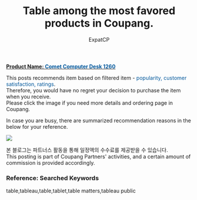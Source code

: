 ﻿---
layout: post
title:  "Table among the most favored products in Coupang."
author: ExpatCP
categories: [ Living ]
tags: [table,tableau,table,tablet,table matters,tableau public]
image: https://thumbnail10.coupangcdn.com/thumbnails/remote/492x492ex/image/retail/images/1044836413282529-18365845-df61-49a5-b73c-85184064d5ef.jpg 
---

<a href="https://link.coupang.com/a/lQkPv"><b>Product Name: <font color='#01579B'>Comet Computer Desk 1260</font></b></a>

This posts recommends item based on filtered item - <font color='#01579B'>popularity, customer satisfaction, ratings</font>.<br>
Therefore, you would have no regret your decision to purchase the item when you receive.<br>
Please click the image if you need more details and ordering page in Coupang. 

In case you are busy, there are summarized recommendation reasons in the below for your reference. 

<a href="https://link.coupang.com/a/lQkPv"><img src="https://thumbnail9.coupangcdn.com/thumbnails/remote/q89/image/retail/images/107462838557767-1161585d-0fdc-4aaf-b660-17a7206a2d34.jpg"></a> 

본 블로그는 파트너스 활동을 통해 일정액의 수수료를 제공받을 수 있습니다.<br>
This posting is part of Coupang Partners' activities, and a certain amount of commission is provided accordingly.

### Reference: Searched Keywords  
table,tableau,table,tablet,table matters,tableau public
